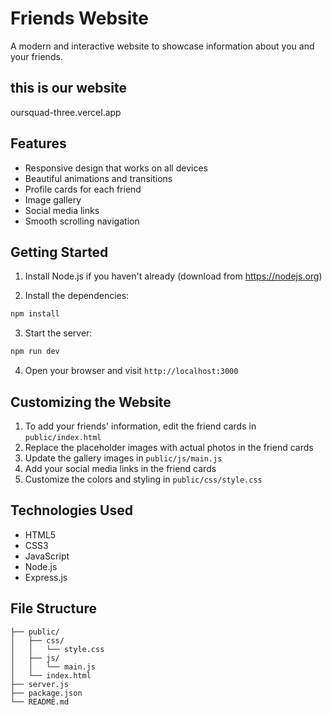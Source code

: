 # Friends Website

A modern and interactive website to showcase information about you and your friends.
## this is our website 
oursquad-three.vercel.app

## Features

- Responsive design that works on all devices
- Beautiful animations and transitions
- Profile cards for each friend
- Image gallery
- Social media links
- Smooth scrolling navigation

## Getting Started

1. Install Node.js if you haven't already (download from https://nodejs.org)

2. Install the dependencies:
```bash
npm install
```

3. Start the server:
```bash
npm run dev
```

4. Open your browser and visit `http://localhost:3000`

## Customizing the Website

1. To add your friends' information, edit the friend cards in `public/index.html`
2. Replace the placeholder images with actual photos in the friend cards
3. Update the gallery images in `public/js/main.js`
4. Add your social media links in the friend cards
5. Customize the colors and styling in `public/css/style.css`

## Technologies Used

- HTML5
- CSS3
- JavaScript
- Node.js
- Express.js

## File Structure

```
├── public/
│   ├── css/
│   │   └── style.css
│   ├── js/
│   │   └── main.js
│   └── index.html
├── server.js
├── package.json
└── README.md
``` 
